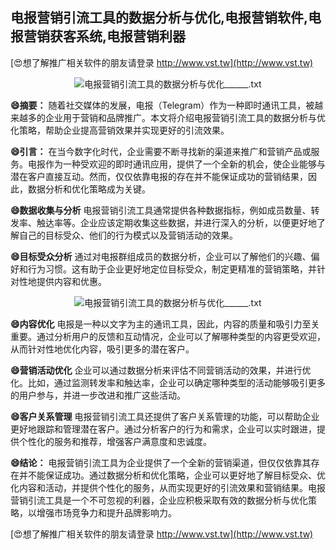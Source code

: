 ## **电报营销引流工具的数据分析与优化,电报营销软件,电报营销获客系统,电报营销利器**

[😍想了解推广相关软件的朋友请登录 http://www.vst.tw](http://www.vst.tw)

 <center><img src="https://vst.tw/MP4/tuiguang/png/6.png" alt="电报营销引流工具的数据分析与优化______.txt"></center>

**😄摘要：**
随着社交媒体的发展，电报（Telegram）作为一种即时通讯工具，被越来越多的企业用于营销和品牌推广。本文将介绍电报营销引流工具的数据分析与优化策略，帮助企业提高营销效果并实现更好的引流效果。

**😄引言：**
在当今数字化时代，企业需要不断寻找新的渠道来推广和营销产品或服务。电报作为一种受欢迎的即时通讯应用，提供了一个全新的机会，使企业能够与潜在客户直接互动。然而，仅仅依靠电报的存在并不能保证成功的营销结果，因此，数据分析和优化策略成为关键。

**😄数据收集与分析**
电报营销引流工具通常提供各种数据指标，例如成员数量、转发率、触达率等。企业应该定期收集这些数据，并进行深入的分析，以便更好地了解自己的目标受众、他们的行为模式以及营销活动的效果。

**😄目标受众分析**
通过对电报群组成员的数据分析，企业可以了解他们的兴趣、偏好和行为习惯。这有助于企业更好地定位目标受众，制定更精准的营销策略，并针对性地提供内容和优惠。

 <center><img src="https://vst.tw/MP4/tuiguang/png/8.png" alt="电报营销引流工具的数据分析与优化______.txt"></center>

**😄内容优化**
电报是一种以文字为主的通讯工具，因此，内容的质量和吸引力至关重要。通过分析用户的反馈和互动情况，企业可以了解哪种类型的内容更受欢迎，从而针对性地优化内容，吸引更多的潜在客户。

**😄营销活动优化**
企业可以通过数据分析来评估不同营销活动的效果，并进行优化。比如，通过监测转发率和触达率，企业可以确定哪种类型的活动能够吸引更多的用户参与，并进一步改进和推广这些活动。

**😄客户关系管理**
电报营销引流工具还提供了客户关系管理的功能，可以帮助企业更好地跟踪和管理潜在客户。通过分析客户的行为和需求，企业可以实时跟进，提供个性化的服务和推荐，增强客户满意度和忠诚度。

**😄结论：**
电报营销引流工具为企业提供了一个全新的营销渠道，但仅仅依靠其存在并不能保证成功。通过数据分析和优化策略，企业可以更好地了解目标受众、优化内容和活动，并提供个性化的服务，从而实现更好的引流效果和营销结果。电报营销引流工具是一个不可忽视的利器，企业应积极采取有效的数据分析与优化策略，以增强市场竞争力和提升品牌影响力。

[😍想了解推广相关软件的朋友请登录 http://www.vst.tw](http://www.vst.tw)




